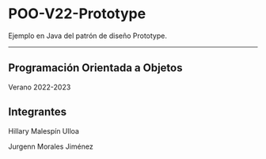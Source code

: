# POO-V22-Prototype

Ejemplo en Java del patrón de diseño Prototype.

---

## Programación Orientada a Objetos

Verano 2022-2023

## Integrantes

Hillary Malespín Ulloa

Jurgenn Morales Jiménez